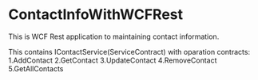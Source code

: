 # ContactInfoWithWCFRest

This is WCF Rest application to maintaining contact information.

This contains IContactService(ServiceContract) with oparation contracts:
1.AddContact
2.GetContact
3.UpdateContact
4.RemoveContact
5.GetAllContacts
